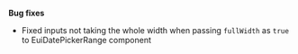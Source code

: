 **Bug fixes**

- Fixed inputs not taking the whole width when passing `fullWidth` as `true` to EuiDatePickerRange component

